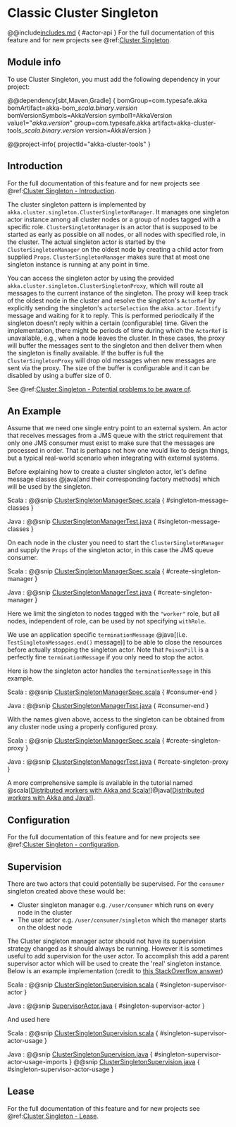 # Classic Cluster Singleton

@@include[includes.md](includes.md) { #actor-api }
For the full documentation of this feature and for new projects see @ref:[Cluster Singleton](typed/cluster-singleton.md).

## Module info

To use Cluster Singleton, you must add the following dependency in your project:

@@dependency[sbt,Maven,Gradle] {
  bomGroup=com.typesafe.akka bomArtifact=akka-bom_$scala.binary.version$ bomVersionSymbols=AkkaVersion
  symbol1=AkkaVersion
  value1="$akka.version$"
  group=com.typesafe.akka
  artifact=akka-cluster-tools_$scala.binary.version$
  version=AkkaVersion
}

@@project-info{ projectId="akka-cluster-tools" }

## Introduction

For the full documentation of this feature and for new projects see @ref:[Cluster Singleton - Introduction](typed/cluster-singleton.md#introduction).

The cluster singleton pattern is implemented by `akka.cluster.singleton.ClusterSingletonManager`.
It manages one singleton actor instance among all cluster nodes or a group of nodes tagged with
a specific role. `ClusterSingletonManager` is an actor that is supposed to be started as early as possible
on all nodes, or all nodes with specified role, in the cluster. The actual singleton actor is
started by the `ClusterSingletonManager` on the oldest node by creating a child actor from
supplied `Props`. `ClusterSingletonManager` makes sure that at most one singleton instance
is running at any point in time.

You can access the singleton actor by using the provided `akka.cluster.singleton.ClusterSingletonProxy`,
which will route all messages to the current instance of the singleton. The proxy will keep track of
the oldest node in the cluster and resolve the singleton's `ActorRef` by explicitly sending the
singleton's `actorSelection` the `akka.actor.Identify` message and waiting for it to reply.
This is performed periodically if the singleton doesn't reply within a certain (configurable) time.
Given the implementation, there might be periods of time during which the `ActorRef` is unavailable,
e.g., when a node leaves the cluster. In these cases, the proxy will buffer the messages sent to the
singleton and then deliver them when the singleton is finally available. If the buffer is full
the `ClusterSingletonProxy` will drop old messages when new messages are sent via the proxy.
The size of the buffer is configurable and it can be disabled by using a buffer size of 0.

See @ref:[Cluster Singleton - Potential problems to be aware of](typed/cluster-singleton.md#potential-problems-to-be-aware-of).

## An Example

Assume that we need one single entry point to an external system. An actor that
receives messages from a JMS queue with the strict requirement that only one
JMS consumer must exist to make sure that the messages are processed in order.
That is perhaps not how one would like to design things, but a typical real-world
scenario when integrating with external systems.

Before explaining how to create a cluster singleton actor, let's define message classes @java[and their corresponding factory methods]
which will be used by the singleton.

Scala
:  @@snip [ClusterSingletonManagerSpec.scala](/akka-cluster-tools/src/multi-jvm/scala/akka/cluster/singleton/ClusterSingletonManagerSpec.scala) { #singleton-message-classes }

Java
:  @@snip [ClusterSingletonManagerTest.java](/akka-cluster-tools/src/test/java/akka/cluster/singleton/TestSingletonMessages.java) { #singleton-message-classes }

On each node in the cluster you need to start the `ClusterSingletonManager` and
supply the `Props` of the singleton actor, in this case the JMS queue consumer.

Scala
:  @@snip [ClusterSingletonManagerSpec.scala](/akka-cluster-tools/src/multi-jvm/scala/akka/cluster/singleton/ClusterSingletonManagerSpec.scala) { #create-singleton-manager }

Java
:  @@snip [ClusterSingletonManagerTest.java](/akka-cluster-tools/src/test/java/akka/cluster/singleton/ClusterSingletonManagerTest.java) { #create-singleton-manager }

Here we limit the singleton to nodes tagged with the `"worker"` role, but all nodes, independent of
role, can be used by not specifying `withRole`.

We use an application specific `terminationMessage` @java[(i.e. `TestSingletonMessages.end()` message)] to be able to close the
resources before actually stopping the singleton actor. Note that `PoisonPill` is a
perfectly fine `terminationMessage` if you only need to stop the actor.

Here is how the singleton actor handles the `terminationMessage` in this example.

Scala
:  @@snip [ClusterSingletonManagerSpec.scala](/akka-cluster-tools/src/multi-jvm/scala/akka/cluster/singleton/ClusterSingletonManagerSpec.scala) { #consumer-end }

Java
:  @@snip [ClusterSingletonManagerTest.java](/akka-cluster-tools/src/test/java/akka/cluster/singleton/Consumer.java) { #consumer-end }

With the names given above, access to the singleton can be obtained from any cluster node using a properly
configured proxy.

Scala
:  @@snip [ClusterSingletonManagerSpec.scala](/akka-cluster-tools/src/multi-jvm/scala/akka/cluster/singleton/ClusterSingletonManagerSpec.scala) { #create-singleton-proxy }

Java
:  @@snip [ClusterSingletonManagerTest.java](/akka-cluster-tools/src/test/java/akka/cluster/singleton/ClusterSingletonManagerTest.java) { #create-singleton-proxy }

A more comprehensive sample is available in the tutorial named 
@scala[[Distributed workers with Akka and Scala!](https://github.com/typesafehub/activator-akka-distributed-workers)]@java[[Distributed workers with Akka and Java!](https://github.com/typesafehub/activator-akka-distributed-workers-java)].

## Configuration

For the full documentation of this feature and for new projects see @ref:[Cluster Singleton - configuration](typed/cluster-singleton.md#configuration).

## Supervision

There are two actors that could potentially be supervised. For the `consumer` singleton created above these would be: 

* Cluster singleton manager e.g. `/user/consumer` which runs on every node in the cluster
* The user actor e.g. `/user/consumer/singleton` which the manager starts on the oldest node

The Cluster singleton manager actor should not have its supervision strategy changed as it should always be running.
However it is sometimes useful to add supervision for the user actor. 
To accomplish this add a parent supervisor actor which will be used to create the 'real' singleton instance. 
Below is an example implementation (credit to [this StackOverflow answer](https://stackoverflow.com/questions/36701898/how-to-supervise-cluster-singleton-in-akka/36716708#36716708))

Scala
:  @@snip [ClusterSingletonSupervision.scala](/akka-docs/src/test/scala/docs/cluster/singleton/ClusterSingletonSupervision.scala) { #singleton-supervisor-actor }

Java
:  @@snip [SupervisorActor.java](/akka-docs/src/test/java/jdocs/cluster/singleton/SupervisorActor.java) { #singleton-supervisor-actor }

And used here

Scala
:  @@snip [ClusterSingletonSupervision.scala](/akka-docs/src/test/scala/docs/cluster/singleton/ClusterSingletonSupervision.scala) { #singleton-supervisor-actor-usage }

Java
:  @@snip [ClusterSingletonSupervision.java](/akka-docs/src/test/java/jdocs/cluster/singleton/ClusterSingletonSupervision.java) { #singleton-supervisor-actor-usage-imports }
@@snip [ClusterSingletonSupervision.java](/akka-docs/src/test/java/jdocs/cluster/singleton/ClusterSingletonSupervision.java) { #singleton-supervisor-actor-usage }

## Lease

For the full documentation of this feature and for new projects see @ref:[Cluster Singleton - Lease](typed/cluster-singleton.md#lease).
 
